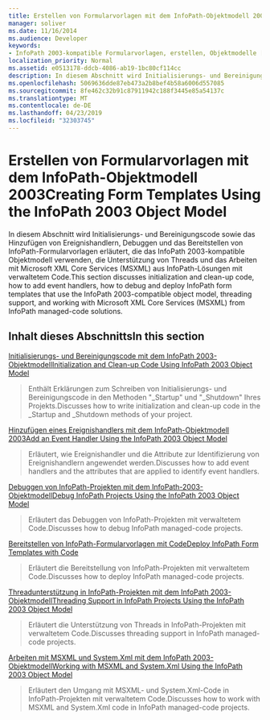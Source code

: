 ```yaml
---
title: Erstellen von Formularvorlagen mit dem InfoPath-Objektmodell 2003
manager: soliver
ms.date: 11/16/2014
ms.audience: Developer
keywords:
- InfoPath 2003-kompatible Formularvorlagen, erstellen, Objektmodelle [InfoPath 2003], Erstellen von Formularvorlagen mit verwaltetem Code für InfoPath 2007, Formularvorlagen [InfoPath 2007], Erstellen von InfoPath 2003-kompatibel
localization_priority: Normal
ms.assetid: e0513178-ddcb-4086-ab19-1bc80cf114cc
description: In diesem Abschnitt wird Initialisierungs- und Bereinigungscode sowie das Hinzufügen von Ereignishandlern, Debuggen und das Bereitstellen von InfoPath-Formularvorlagen erläutert, die das InfoPath 2003-kompatible Objektmodell verwenden, die Unterstützung von Threads und das Arbeiten mit Microsoft XML Core Services (MSXML) aus InfoPath-Lösungen mit verwaltetem Code.
ms.openlocfilehash: 5069636dde87eb473a2b8bef4b58a6006d557085
ms.sourcegitcommit: 8fe462c32b91c87911942c188f3445e85a54137c
ms.translationtype: MT
ms.contentlocale: de-DE
ms.lasthandoff: 04/23/2019
ms.locfileid: "32303745"
---
```

# <a name="creating-form-templates-using-the-infopath-2003-object-model"></a><span data-ttu-id="bf8c6-104">Erstellen von Formularvorlagen mit dem InfoPath-Objektmodell 2003</span><span class="sxs-lookup"><span data-stu-id="bf8c6-104">Creating Form Templates Using the InfoPath 2003 Object Model</span></span>

<span data-ttu-id="bf8c6-105">In diesem Abschnitt wird Initialisierungs- und Bereinigungscode sowie das Hinzufügen von Ereignishandlern, Debuggen und das Bereitstellen von InfoPath-Formularvorlagen erläutert, die das InfoPath 2003-kompatible Objektmodell verwenden, die Unterstützung von Threads und das Arbeiten mit Microsoft XML Core Services (MSXML) aus InfoPath-Lösungen mit verwaltetem Code.</span><span class="sxs-lookup"><span data-stu-id="bf8c6-105">This section discusses initialization and clean-up code, how to add event handlers, how to debug and deploy InfoPath form templates that use the InfoPath 2003-compatible object model, threading support, and working with Microsoft XML Core Services (MSXML) from InfoPath managed-code solutions.</span></span>
  
## <a name="in-this-section"></a><span data-ttu-id="bf8c6-106">Inhalt dieses Abschnitts</span><span class="sxs-lookup"><span data-stu-id="bf8c6-106">In this section</span></span>

[<span data-ttu-id="bf8c6-107">Initialisierungs- und Bereinigungscode mit dem InfoPath 2003-Objektmodell</span><span class="sxs-lookup"><span data-stu-id="bf8c6-107">Initialization and Clean-up Code Using InfoPath 2003 Object Model</span></span>](initialization-and-clean-up-code-using-infopath-2003-object-model.md)
  
> <span data-ttu-id="bf8c6-108">Enthält Erklärungen zum Schreiben von Initialisierungs- und Bereinigungscode in den Methoden "_Startup" und "_Shutdown" Ihres Projekts.</span><span class="sxs-lookup"><span data-stu-id="bf8c6-108">Discusses how to write initialization and clean-up code in the _Startup and _Shutdown methods of your project.</span></span>
    
[<span data-ttu-id="bf8c6-109">Hinzufügen eines Ereignishandlers mit dem InfoPath-Objektmodell 2003</span><span class="sxs-lookup"><span data-stu-id="bf8c6-109">Add an Event Handler Using the InfoPath 2003 Object Model</span></span>](how-to-add-an-event-handler-using-the-infopath-2003-object-model.md)
  
> <span data-ttu-id="bf8c6-110">Erläutert, wie Ereignishandler und die Attribute zur Identifizierung von Ereignishandlern angewendet werden.</span><span class="sxs-lookup"><span data-stu-id="bf8c6-110">Discusses how to add event handlers and the attributes that are applied to identify event handlers.</span></span>
    
[<span data-ttu-id="bf8c6-111">Debuggen von InfoPath-Projekten mit dem InfoPath-2003-Objektmodell</span><span class="sxs-lookup"><span data-stu-id="bf8c6-111">Debug InfoPath Projects Using the InfoPath 2003 Object Model</span></span>](how-to-debug-infopath-projects-using-the-infopath-2003-object-model.md)
  
> <span data-ttu-id="bf8c6-112">Erläutert das Debuggen von InfoPath-Projekten mit verwaltetem Code.</span><span class="sxs-lookup"><span data-stu-id="bf8c6-112">Discusses how to debug InfoPath managed-code projects.</span></span>
    
[<span data-ttu-id="bf8c6-113">Bereitstellen von InfoPath-Formularvorlagen mit Code</span><span class="sxs-lookup"><span data-stu-id="bf8c6-113">Deploy InfoPath Form Templates with Code</span></span>](how-to-deploy-infopath-form-templates-with-code.md)
  
> <span data-ttu-id="bf8c6-114">Erläutert die Bereitstellung von InfoPath-Projekten mit verwaltetem Code.</span><span class="sxs-lookup"><span data-stu-id="bf8c6-114">Discusses how to deploy InfoPath managed-code projects.</span></span>
    
[<span data-ttu-id="bf8c6-115">Threadunterstützung in InfoPath-Projekten mit dem InfoPath 2003-Objektmodell</span><span class="sxs-lookup"><span data-stu-id="bf8c6-115">Threading Support in InfoPath Projects Using the InfoPath 2003 Object Model</span></span>](threading-support-in-infopath-projects-using-the-infopath-2003-object-model.md)
  
> <span data-ttu-id="bf8c6-116">Erläutert die Unterstützung von Threads in InfoPath-Projekten mit verwaltetem Code.</span><span class="sxs-lookup"><span data-stu-id="bf8c6-116">Discusses threading support in InfoPath managed-code projects.</span></span>
    
[<span data-ttu-id="bf8c6-117">Arbeiten mit MSXML und System.Xml mit dem InfoPath 2003-Objektmodell</span><span class="sxs-lookup"><span data-stu-id="bf8c6-117">Working with MSXML and System.Xml Using the InfoPath 2003 Object Model</span></span>](working-with-msxml-and-system-xml-using-the-infopath-2003-object-model.md)
  
> <span data-ttu-id="bf8c6-118">Erläutert den Umgang mit MSXML- und System.Xml-Code in InfoPath-Projekten mit verwaltetem Code.</span><span class="sxs-lookup"><span data-stu-id="bf8c6-118">Discusses how to work with MSXML and System.Xml code in InfoPath managed-code projects.</span></span>
    

